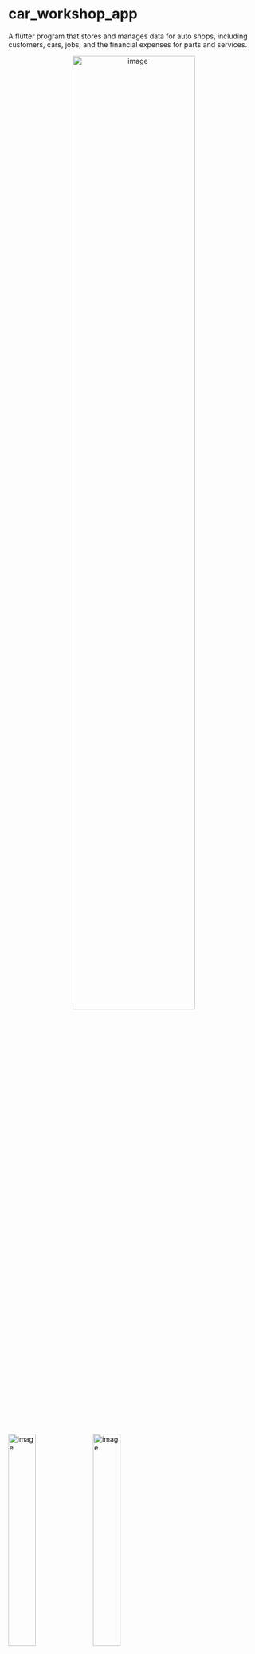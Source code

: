 # car_workshop_app

A flutter program that stores and manages data for auto shops, including customers, cars, jobs, and the financial expenses for parts and services.
<p align="center">
  
<img src="https://github.com/thenoisyninga/car_workshop_app/assets/88588593/b0201968-91c6-460b-a4b4-4589d64aff2d" alt="image" width="70%" height="auto">
</p>

<br>
<img src="https://github.com/thenoisyninga/car_workshop_app/assets/88588593/c0c63f6d-0fd9-4993-833b-64d6f987dd95" alt="image" width="33%" height="auto">

<img src="https://github.com/thenoisyninga/car_workshop_app/assets/88588593/b4ae27a8-8deb-42bc-b689-119d83e1526d" alt="image" width="33%" height="auto">

<img src="https://github.com/thenoisyninga/car_workshop_app/assets/88588593/fee5a665-3f38-481b-9a4d-ea9f5dd4d169" alt="image" width="33%" height="auto">
